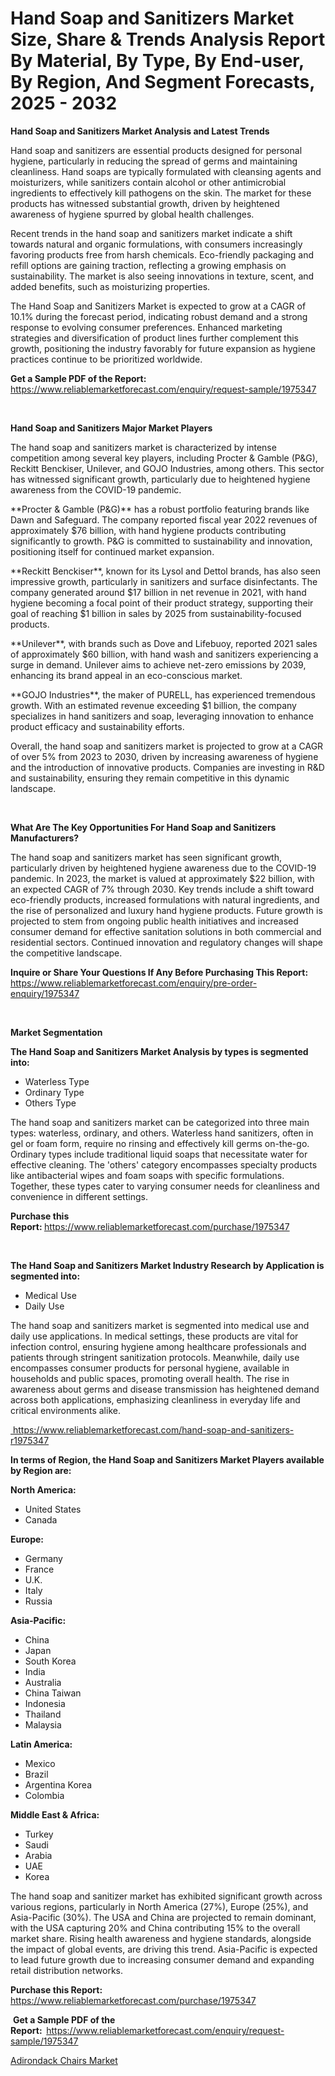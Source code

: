 <p><h1>Hand Soap and Sanitizers Market Size, Share & Trends Analysis Report By Material, By Type, By End-user, By Region, And Segment Forecasts, 2025 - 2032</h1></p><p><strong>Hand Soap and Sanitizers Market Analysis and Latest Trends</strong></p>
<p><p>Hand soap and sanitizers are essential products designed for personal hygiene, particularly in reducing the spread of germs and maintaining cleanliness. Hand soaps are typically formulated with cleansing agents and moisturizers, while sanitizers contain alcohol or other antimicrobial ingredients to effectively kill pathogens on the skin. The market for these products has witnessed substantial growth, driven by heightened awareness of hygiene spurred by global health challenges.</p><p>Recent trends in the hand soap and sanitizers market indicate a shift towards natural and organic formulations, with consumers increasingly favoring products free from harsh chemicals. Eco-friendly packaging and refill options are gaining traction, reflecting a growing emphasis on sustainability. The market is also seeing innovations in texture, scent, and added benefits, such as moisturizing properties.</p><p>The Hand Soap and Sanitizers Market is expected to grow at a CAGR of 10.1% during the forecast period, indicating robust demand and a strong response to evolving consumer preferences. Enhanced marketing strategies and diversification of product lines further complement this growth, positioning the industry favorably for future expansion as hygiene practices continue to be prioritized worldwide.</p></p>
<p><strong>Get a Sample PDF of the Report:&nbsp;</strong> <a href="https://www.reliablemarketforecast.com/enquiry/request-sample/1975347?utm_campaign=1108&utm_medium=2&utm_source=Github&utm_content=ia&utm_term=08022025&utm_id=hand-soap-and-sanitizers">https://www.reliablemarketforecast.com/enquiry/request-sample/1975347</a></p>
<p>&nbsp;</p>
<p><strong>Hand Soap and Sanitizers Major Market Players</strong></p>
<p><p>The hand soap and sanitizers market is characterized by intense competition among several key players, including Procter & Gamble (P&G), Reckitt Benckiser, Unilever, and GOJO Industries, among others. This sector has witnessed significant growth, particularly due to heightened hygiene awareness from the COVID-19 pandemic.</p><p>**Procter & Gamble (P&G)** has a robust portfolio featuring brands like Dawn and Safeguard. The company reported fiscal year 2022 revenues of approximately $76 billion, with hand hygiene products contributing significantly to growth. P&G is committed to sustainability and innovation, positioning itself for continued market expansion.</p><p>**Reckitt Benckiser**, known for its Lysol and Dettol brands, has also seen impressive growth, particularly in sanitizers and surface disinfectants. The company generated around $17 billion in net revenue in 2021, with hand hygiene becoming a focal point of their product strategy, supporting their goal of reaching $1 billion in sales by 2025 from sustainability-focused products.</p><p>**Unilever**, with brands such as Dove and Lifebuoy, reported 2021 sales of approximately $60 billion, with hand wash and sanitizers experiencing a surge in demand. Unilever aims to achieve net-zero emissions by 2039, enhancing its brand appeal in an eco-conscious market.</p><p>**GOJO Industries**, the maker of PURELL, has experienced tremendous growth. With an estimated revenue exceeding $1 billion, the company specializes in hand sanitizers and soap, leveraging innovation to enhance product efficacy and sustainability efforts.</p><p>Overall, the hand soap and sanitizers market is projected to grow at a CAGR of over 5% from 2023 to 2030, driven by increasing awareness of hygiene and the introduction of innovative products. Companies are investing in R&D and sustainability, ensuring they remain competitive in this dynamic landscape.</p></p>
<p>&nbsp;</p>
<p><strong>What Are The Key Opportunities For Hand Soap and Sanitizers Manufacturers?</strong></p>
<p><p>The hand soap and sanitizers market has seen significant growth, particularly driven by heightened hygiene awareness due to the COVID-19 pandemic. In 2023, the market is valued at approximately $22 billion, with an expected CAGR of 7% through 2030. Key trends include a shift toward eco-friendly products, increased formulations with natural ingredients, and the rise of personalized and luxury hand hygiene products. Future growth is projected to stem from ongoing public health initiatives and increased consumer demand for effective sanitation solutions in both commercial and residential sectors. Continued innovation and regulatory changes will shape the competitive landscape.</p></p>
<p><strong>Inquire or Share Your Questions If Any Before Purchasing This Report:</strong> <a href="https://www.reliablemarketforecast.com/enquiry/pre-order-enquiry/1975347?utm_campaign=1108&utm_medium=2&utm_source=Github&utm_content=ia&utm_term=08022025&utm_id=hand-soap-and-sanitizers">https://www.reliablemarketforecast.com/enquiry/pre-order-enquiry/1975347</a></p>
<p>&nbsp;</p>
<p><strong>Market Segmentation</strong></p>
<p><strong>The Hand Soap and Sanitizers Market Analysis by types is segmented into:</strong></p>
<p><ul><li>Waterless Type</li><li>Ordinary Type</li><li>Others Type</li></ul></p>
<p><p>The hand soap and sanitizers market can be categorized into three main types: waterless, ordinary, and others. Waterless hand sanitizers, often in gel or foam form, require no rinsing and effectively kill germs on-the-go. Ordinary types include traditional liquid soaps that necessitate water for effective cleaning. The 'others' category encompasses specialty products like antibacterial wipes and foam soaps with specific formulations. Together, these types cater to varying consumer needs for cleanliness and convenience in different settings.</p></p>
<p><strong>Purchase this Report:&nbsp;</strong><a href="https://www.reliablemarketforecast.com/purchase/1975347?utm_campaign=1108&utm_medium=2&utm_source=Github&utm_content=ia&utm_term=08022025&utm_id=hand-soap-and-sanitizers">https://www.reliablemarketforecast.com/purchase/1975347</a></p>
<p>&nbsp;</p>
<p><strong>The Hand Soap and Sanitizers Market Industry Research by Application is segmented into:</strong></p>
<p><ul><li>Medical Use</li><li>Daily Use</li></ul></p>
<p><p>The hand soap and sanitizers market is segmented into medical use and daily use applications. In medical settings, these products are vital for infection control, ensuring hygiene among healthcare professionals and patients through stringent sanitization protocols. Meanwhile, daily use encompasses consumer products for personal hygiene, available in households and public spaces, promoting overall health. The rise in awareness about germs and disease transmission has heightened demand across both applications, emphasizing cleanliness in everyday life and critical environments alike.</p></p>
<p><a href="https://www.reliablemarketforecast.com/hand-soap-and-sanitizers-r1975347?utm_campaign=1108&utm_medium=2&utm_source=Github&utm_content=ia&utm_term=08022025&utm_id=hand-soap-and-sanitizers">&nbsp;https://www.reliablemarketforecast.com/hand-soap-and-sanitizers-r1975347</a></p>
<p><strong>In terms of Region, the Hand Soap and Sanitizers Market Players available by Region are:</strong></p>
<p>
    <p> <strong> North America: </strong>
        <ul>
            <li>United States</li>
            <li>Canada</li>
        </ul>
        </p> 
    <p> <strong> Europe: </strong>
        <ul>
            <li>Germany</li>
            <li>France</li>
            <li>U.K.</li>
            <li>Italy</li>
            <li>Russia</li>
        </ul>
        </p> 
    <p> <strong> Asia-Pacific: </strong>
        <ul>
            <li>China</li>
            <li>Japan</li>
            <li>South Korea</li>
            <li>India</li>
            <li>Australia</li>
            <li>China Taiwan</li>
            <li>Indonesia</li>
            <li>Thailand</li>
            <li>Malaysia</li>
        </ul>
        </p> 
    <p> <strong> Latin America: </strong>
        <ul>
            <li>Mexico</li>
            <li>Brazil</li>
            <li>Argentina Korea</li>
            <li>Colombia</li>
        </ul>
        </p> 
    <p> <strong> Middle East & Africa: </strong>
        <ul>
            <li>Turkey</li>
            <li>Saudi</li>
            <li>Arabia</li>
            <li>UAE</li>
            <li>Korea</li>
        </ul>
    </p>
    </p>
<p><p>The hand soap and sanitizer market has exhibited significant growth across various regions, particularly in North America (27%), Europe (25%), and Asia-Pacific (30%). The USA and China are projected to remain dominant, with the USA capturing 20% and China contributing 15% to the overall market share. Rising health awareness and hygiene standards, alongside the impact of global events, are driving this trend. Asia-Pacific is expected to lead future growth due to increasing consumer demand and expanding retail distribution networks.</p></p>
<p><strong>Purchase this Report: </strong><a href="https://www.reliablemarketforecast.com/purchase/1975347?utm_campaign=1108&utm_medium=2&utm_source=Github&utm_content=ia&utm_term=08022025&utm_id=hand-soap-and-sanitizers">https://www.reliablemarketforecast.com/purchase/1975347</a></p>
<p>&nbsp;<strong>Get a Sample PDF of the Report:&nbsp;&nbsp;</strong><a href="https://www.reliablemarketforecast.com/enquiry/request-sample/1975347?utm_campaign=1108&utm_medium=2&utm_source=Github&utm_content=ia&utm_term=08022025&utm_id=hand-soap-and-sanitizers">https://www.reliablemarketforecast.com/enquiry/request-sample/1975347</a></p>
<p><strong></strong></p>
<p><p><a href="https://github.com/CliffMedina6/Market-Research-Report-List-7/blob/main/adirondack-chairs-market.md?utm_campaign=1108&utm_medium=2&utm_source=Github&utm_content=ia&utm_term=08022025&utm_id=hand-soap-and-sanitizers">Adirondack Chairs Market</a></p></p>